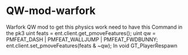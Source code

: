 # QW-mod-warfork
Warfork QW mod to get this physics work need to have this Command in the pk3     uint feats = ent.client.get_pmoveFeatures();     uint qw = PMFEAT_DASH | PMFEAT_WALLJUMP | PMFEAT_FWDBUNNY;     ent.client.set_pmoveFeatures(feats &amp; ~qw);
In void GT_PlayerRespawn
